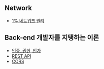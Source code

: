 ## Network
- [1% 네트워크 원리](Network/README.md)


## Back-end 개발자를 지탱하는 이론
- [인증, 권한, 인가](/Back-end%20개발자를%20지탱하는%20이론/인증,%20권한,%20인가.md)
- [REST API](/Back-end%20개발자를%20지탱하는%20이론/REST%20API.md)
- [CORS](/Back-end%20개발자를%20지탱하는%20이론/CORS.md)




